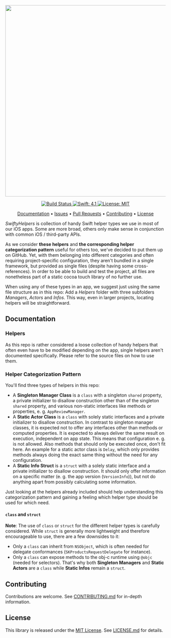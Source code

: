 <p align="center">
    <img src="https://raw.githubusercontent.com/piknotech/SwiftyHelpers/stable/Logo.png" width=600>
</p>

<p align="center">
    <a href="https://travis-ci.org/piknotech/SwiftyHelpers">
        <img src="https://travis-ci.org/piknotech/SwiftyHelpers.svg?branch=stable" alt="Build Status">
    </a>
    <a href="#">
        <img src="https://img.shields.io/badge/Swift-4.1-FFAC45.svg" alt="Swift: 4.1">
    </a>
    <a href="https://github.com/piknotech/SwiftyHelpers/blob/stable/LICENSE.md">
        <img src="https://img.shields.io/badge/License-MIT-lightgrey.svg" alt="License: MIT">
    </a>
</p>

<p align="center">
    <a href="#documentation">Documentation</a>
  • <a href="https://github.com/piknotech/SwiftyHelpers/issues">Issues</a>
  • <a href="https://github.com/piknotech/SwiftyHelpers/pulls">Pull Requests</a>
  • <a href="#contributing">Contributing</a>
  • <a href="#license">License</a>
</p>

*SwiftyHelpers* is collection of handy Swift helper types we use in most of our iOS apps. Some are more broad, others only make sense in conjunction with common iOS / third-party APIs.

As we consider **these helpers** and **the corresponding helper categorization pattern** useful for others too, we've decided to put them up on GitHub. Yet, with them belonging into different categories and often requiring project-specific configuration, they aren't bundled in a single framework, but provided as single files (despite having some cross-references). In order to be able to build and test the project, all files are nonetheless part of a static cocoa touch library of no further use.

When using any of these types in an app, we suggest just using the same file structure as in this repo: Add a *Helpers* folder with three subfolders *Managers*, *Actors* and *Infos*. This way, even in larger projects, locating helpers will be straightforward.

## Documentation

### Helpers

As this repo is rather considered a loose collection of handy helpers that often even have to be modified depending on the app, single helpers aren't documented specifically. Please refer to the source files on how to use them.

### Helper Categorization Pattern

You'll find three types of helpers in this repo:
- A **Singleton Manager Class** is a `class` with a singleton `shared` property, a private initializer to disallow construction other than of the singleton `shared` property, and various non-static interfaces like methods or properties, e. g. `AppReviewManager`.
- A **Static Actor Class** is a `class` with solely static interfaces and a private initializer to disallow construction. In contrast to singleton manager classes, it is expected not to offer any interfaces other than methods or computed properties. It is expected to always deliver the same result on execution, independent on app state. This means that configuration e. g. is not allowed. Also methods that should only be executed once, don't fit here. An example for a static actor class is `Delay`, which only provides methods always doing the exact same thing without the need for any configuration.
- A **Static Info Struct** is a `struct` with a solely static interface and a private initializer to disallow construction. It should only offer information on a specific matter (e. g. the app version (`VersionInfo`)), but not do anything apart from possibly calculating some information.

Just looking at the helpers already included should help understanding this categorization pattern and gaining a feeling which helper type should be used for which need.

#### `class` and `struct`

**Note**: The use of `class` or `struct` for the different helper types is carefully considered. While `struct` is generally more lightweight and therefore encourageable to use, there are a few downsides to it:
- Only a `class` can inherit from `NSObject`, which is often needed for delegate conformances (`SKProductsRequestDelegate` for instance).
- Only a `class` can expose methods to the obj-c runtime using `@objc` (needed for selectors).
That's why both **Singleton Managers** and **Static Actors** are a `class` while **Static Infos** remain a `struct`.

## Contributing

Contributions are welcome. See [CONTRIBUTING.md](https://github.com/piknotech/SwiftyHelpers/blob/stable/CONTRIBUTING.md) for in-depth information.

## License
This library is released under the [MIT License](http://opensource.org/licenses/MIT). See [LICENSE.md](https://github.com/piknotech/SwiftyHelpers/blob/stable/LICENSE.md) for details.
